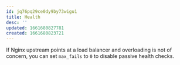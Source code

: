 ```yaml
---
id: jq76pq29ce0dy9by73wigu1
title: Health
desc: ''
updated: 1661680827781
created: 1661680823721
---
```


If Nginx upstream points at a load balancer and overloading is not of concern, you can set `max_fails` to `0` to disable passive health checks.
